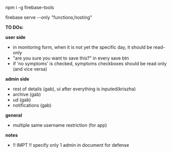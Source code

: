 npm i -g firebase-tools

firebase serve --only "functions,hosting"

**TO DOs:**

**user side**
- in monitoring form, when it is not yet the specific day, it should be read-only
- "are you sure you want to save this?" in every save btn
- if 'no symptoms' is checked, symptoms checkboxes should be read only (and vice versa)

**admin side**
- rest of details (gab), ui after everything is inputed(kriszha)
- archive (gab)
- ud (gab)
- notifications (gab)

**general**
- multiple same username restriction (for app)

**notes**
- !! IMPT !! specify only 1 admin in document for defense
